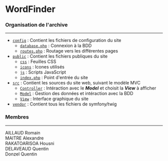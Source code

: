 # WordFinder

### Organisation de l'archive
***
* [`config`](https://github.com/Alex7896/WordFinder/tree/main/config) : Contient les fichiers de configuration du site
  * [`database.php`](https://github.com/Alex7896/WordFinder/blob/main/config/database.php) : Connexion à la BDD
  * [`routes.php`](https://github.com/Alex7896/WordFinder/blob/main/config/routes.php) : Routage vers les différentes pages
* [`public`](https://github.com/Alex7896/WordFinder/tree/main/public) : Contient les fichiers publiques du site
  * [`css`](https://github.com/Alex7896/WordFinder/tree/main/public/css) : Feuilles CSS
  * [`icons`](https://github.com/Alex7896/WordFinder/tree/main/public/icons) : Icones utilisés
  * [`js`](https://github.com/Alex7896/WordFinder/tree/main/public/js) : Scripts JavaScript
  * [`index.php`](https://github.com/Alex7896/WordFinder/blob/main/public/index.php) : Point d'entrée du site
* [`src`](https://github.com/Alex7896/WordFinder/tree/main/src) : Contient les sources du site web, suivant le modèle MVC
  * [`Controller`](https://github.com/Alex7896/WordFinder/tree/main/src/Controller) : Intéraction avec le _**Model**_ et choisit la _**View**_ à afficher
  * [`Model`](https://github.com/Alex7896/WordFinder/tree/main/src/Model) : Gestion des données et intéraction avec la BDD 
  * [`View`](https://github.com/Alex7896/WordFinder/tree/main/src/View) : Interface graphique du site 
* [`vendor`](https://github.com/Alex7896/WordFinder/tree/main/vendor) : Contient tous les fichiers de symfony/twig


### Membres
***

AILLAUD Romain  
MAITRE Alexandre  
RAKATOARISOA Housni  
DELAVEAUD Quentin  
Donzel Quentin  
